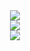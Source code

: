 <div align="center">
    <img src="https://metrics.lecoq.io/lzxqaq?template=classic&config.timezone=Asia%2FShanghai">
</div>
<div align="center">
    <img  src="https://github-readme-stats.vercel.app/api/top-langs/?username=lzxqaq&hide_title=true&hide_border=true&layout=compact&langs_count=6&text_color=000&icon_color=fff&bg_color=0,52fa5a,4dfcff,c64dff&theme=graywhite" />
</div>

<div align="center">
    <img  src="https://visitor-badge.glitch.me/badge?page_id=sun0225SUN" />
</div>
